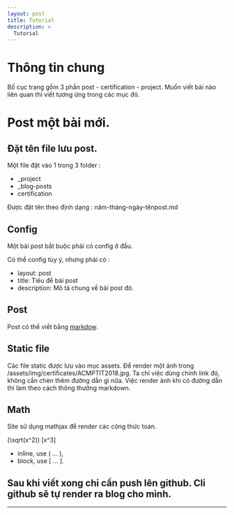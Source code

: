 ```yaml
---
layout: post
title: Tutorial 
description: >
  Tutorial  
---
```


# Thông tin chung

Bố cục trang gồm 3 phần post - certification - project. Muốn viết bài nào liên quan thì viết tương ứng trong các mục đó.

# Post một bài mới.

## Đặt tên file lưu post.

Một file đặt vào 1 trong 3 folder :

* _project
* _blog-posts
* certification

Được đặt tên theo định dạng : năm-tháng-ngày-tênpost.md

## Config

Một bài post bắt buộc phải có config ở đầu.

Có thể config tùy ý, nhưng phải có : 

* layout: post 
* title: Tiêu đề bài post
* description: Mô tả chung về bài post đó.

## Post 

Post có thể viết bằng [markdow](https://github.com/adam-p/markdown-here/wiki/Markdown-Cheatsheet).

## Static file 

Các file static được lưu vào mục assets. Để render một ảnh trong /assets/img/certificates/ACMPTIT2018.jpg. Ta chỉ việc dùng chính link đó, không cần chèn thêm đường dẫn gì nữa. Việc render ảnh khi có đường dẫn thì làm theo cách thông thường markdown.

## Math

Site sử dụng mathjax để render các công thức toán.

\(\sqrt(x^2)\)
\[x^3\]
* inline, use \( ... \),
* block, use \[ ... \].
## Sau khi viết xong chỉ cần push lên github. Cli github sẽ tự render ra blog cho mình.

---




